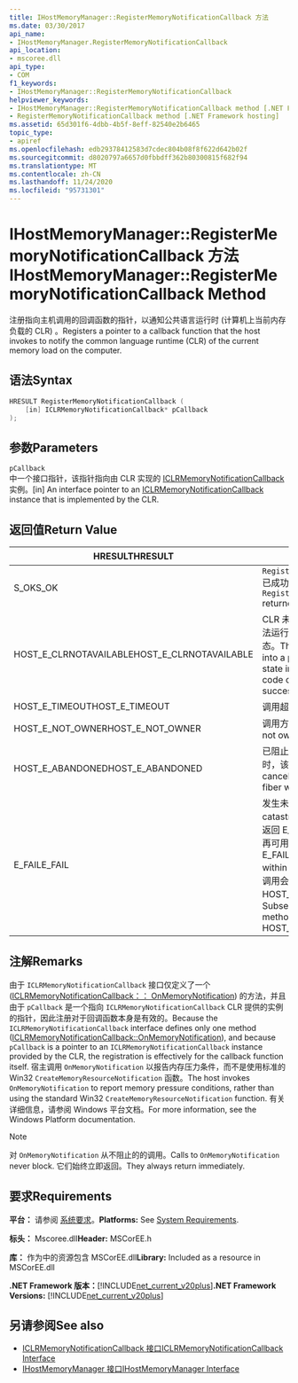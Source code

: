 ```yaml
---
title: IHostMemoryManager::RegisterMemoryNotificationCallback 方法
ms.date: 03/30/2017
api_name:
- IHostMemoryManager.RegisterMemoryNotificationCallback
api_location:
- mscoree.dll
api_type:
- COM
f1_keywords:
- IHostMemoryManager::RegisterMemoryNotificationCallback
helpviewer_keywords:
- IHostMemoryManager::RegisterMemoryNotificationCallback method [.NET Framework hosting]
- RegisterMemoryNotificationCallback method [.NET Framework hosting]
ms.assetid: 65d301f6-4dbb-4b5f-8eff-82540e2b6465
topic_type:
- apiref
ms.openlocfilehash: edb29378412583d7cdec804b08f8f622d642b02f
ms.sourcegitcommit: d8020797a6657d0fbbdff362b80300815f682f94
ms.translationtype: MT
ms.contentlocale: zh-CN
ms.lasthandoff: 11/24/2020
ms.locfileid: "95731301"
---
```

# <a name="ihostmemorymanagerregistermemorynotificationcallback-method"></a><span data-ttu-id="09b60-102">IHostMemoryManager::RegisterMemoryNotificationCallback 方法</span><span class="sxs-lookup"><span data-stu-id="09b60-102">IHostMemoryManager::RegisterMemoryNotificationCallback Method</span></span>

<span data-ttu-id="09b60-103">注册指向主机调用的回调函数的指针，以通知公共语言运行时 (计算机上当前内存负载的 CLR) 。</span><span class="sxs-lookup"><span data-stu-id="09b60-103">Registers a pointer to a callback function that the host invokes to notify the common language runtime (CLR) of the current memory load on the computer.</span></span>  
  
## <a name="syntax"></a><span data-ttu-id="09b60-104">语法</span><span class="sxs-lookup"><span data-stu-id="09b60-104">Syntax</span></span>  
  
```cpp  
HRESULT RegisterMemoryNotificationCallback (  
    [in] ICLRMemoryNotificationCallback* pCallback  
);  
```  
  
## <a name="parameters"></a><span data-ttu-id="09b60-105">参数</span><span class="sxs-lookup"><span data-stu-id="09b60-105">Parameters</span></span>  

 `pCallback`  
 <span data-ttu-id="09b60-106">中一个接口指针，该指针指向由 CLR 实现的 [ICLRMemoryNotificationCallback](iclrmemorynotificationcallback-interface.md) 实例。</span><span class="sxs-lookup"><span data-stu-id="09b60-106">[in] An interface pointer to an [ICLRMemoryNotificationCallback](iclrmemorynotificationcallback-interface.md) instance that is implemented by the CLR.</span></span>  
  
## <a name="return-value"></a><span data-ttu-id="09b60-107">返回值</span><span class="sxs-lookup"><span data-stu-id="09b60-107">Return Value</span></span>  
  
|<span data-ttu-id="09b60-108">HRESULT</span><span class="sxs-lookup"><span data-stu-id="09b60-108">HRESULT</span></span>|<span data-ttu-id="09b60-109">说明</span><span class="sxs-lookup"><span data-stu-id="09b60-109">Description</span></span>|  
|-------------|-----------------|  
|<span data-ttu-id="09b60-110">S_OK</span><span class="sxs-lookup"><span data-stu-id="09b60-110">S_OK</span></span>|<span data-ttu-id="09b60-111">`RegisterMemoryNotificationCallback` 已成功返回。</span><span class="sxs-lookup"><span data-stu-id="09b60-111">`RegisterMemoryNotificationCallback` returned successfully.</span></span>|  
|<span data-ttu-id="09b60-112">HOST_E_CLRNOTAVAILABLE</span><span class="sxs-lookup"><span data-stu-id="09b60-112">HOST_E_CLRNOTAVAILABLE</span></span>|<span data-ttu-id="09b60-113">CLR 未加载到进程中，或 CLR 处于无法运行托管代码或成功处理调用的状态。</span><span class="sxs-lookup"><span data-stu-id="09b60-113">The CLR has not been loaded into a process, or the CLR is in a state in which it cannot run managed code or process the call successfully.</span></span>|  
|<span data-ttu-id="09b60-114">HOST_E_TIMEOUT</span><span class="sxs-lookup"><span data-stu-id="09b60-114">HOST_E_TIMEOUT</span></span>|<span data-ttu-id="09b60-115">调用超时。</span><span class="sxs-lookup"><span data-stu-id="09b60-115">The call timed out.</span></span>|  
|<span data-ttu-id="09b60-116">HOST_E_NOT_OWNER</span><span class="sxs-lookup"><span data-stu-id="09b60-116">HOST_E_NOT_OWNER</span></span>|<span data-ttu-id="09b60-117">调用方不拥有该锁。</span><span class="sxs-lookup"><span data-stu-id="09b60-117">The caller does not own the lock.</span></span>|  
|<span data-ttu-id="09b60-118">HOST_E_ABANDONED</span><span class="sxs-lookup"><span data-stu-id="09b60-118">HOST_E_ABANDONED</span></span>|<span data-ttu-id="09b60-119">已阻止的线程或纤程正在等待某个事件时，该事件被取消。</span><span class="sxs-lookup"><span data-stu-id="09b60-119">An event was canceled while a blocked thread or fiber was waiting on it.</span></span>|  
|<span data-ttu-id="09b60-120">E_FAIL</span><span class="sxs-lookup"><span data-stu-id="09b60-120">E_FAIL</span></span>|<span data-ttu-id="09b60-121">发生未知的灾难性故障。</span><span class="sxs-lookup"><span data-stu-id="09b60-121">An unknown catastrophic failure occurred.</span></span> <span data-ttu-id="09b60-122">当方法返回 E_FAIL 时，CLR 在该进程内将不再可用。</span><span class="sxs-lookup"><span data-stu-id="09b60-122">When a method returns E_FAIL, the CLR is no longer usable within the process.</span></span> <span data-ttu-id="09b60-123">对宿主方法的后续调用会返回 HOST_E_CLRNOTAVAILABLE。</span><span class="sxs-lookup"><span data-stu-id="09b60-123">Subsequent calls to hosting methods return HOST_E_CLRNOTAVAILABLE.</span></span>|  
  
## <a name="remarks"></a><span data-ttu-id="09b60-124">注解</span><span class="sxs-lookup"><span data-stu-id="09b60-124">Remarks</span></span>  

 <span data-ttu-id="09b60-125">由于 `ICLRMemoryNotificationCallback` 接口仅定义了一个 ([ICLRMemoryNotificationCallback：： OnMemoryNotification](iclrmemorynotificationcallback-onmemorynotification-method.md)) 的方法，并且由于 `pCallback` 是一个指向 `ICLRMemoryNotificationCallback` CLR 提供的实例的指针，因此注册对于回调函数本身是有效的。</span><span class="sxs-lookup"><span data-stu-id="09b60-125">Because the `ICLRMemoryNotificationCallback` interface defines only one method ([ICLRMemoryNotificationCallback::OnMemoryNotification](iclrmemorynotificationcallback-onmemorynotification-method.md)), and because `pCallback` is a pointer to an `ICLRMemoryNotificationCallback` instance provided by the CLR, the registration is effectively for the callback function itself.</span></span> <span data-ttu-id="09b60-126">宿主调用 `OnMemoryNotification` 以报告内存压力条件，而不是使用标准的 Win32 `CreateMemoryResourceNotification` 函数。</span><span class="sxs-lookup"><span data-stu-id="09b60-126">The host invokes `OnMemoryNotification` to report memory pressure conditions, rather than using the standard Win32 `CreateMemoryResourceNotification` function.</span></span> <span data-ttu-id="09b60-127">有关详细信息，请参阅 Windows 平台文档。</span><span class="sxs-lookup"><span data-stu-id="09b60-127">For more information, see the Windows Platform documentation.</span></span>  
  
> [!NOTE]
> <span data-ttu-id="09b60-128">对 `OnMemoryNotification` 从不阻止的的调用。</span><span class="sxs-lookup"><span data-stu-id="09b60-128">Calls to `OnMemoryNotification` never block.</span></span> <span data-ttu-id="09b60-129">它们始终立即返回。</span><span class="sxs-lookup"><span data-stu-id="09b60-129">They always return immediately.</span></span>  
  
## <a name="requirements"></a><span data-ttu-id="09b60-130">要求</span><span class="sxs-lookup"><span data-stu-id="09b60-130">Requirements</span></span>  

 <span data-ttu-id="09b60-131">**平台：** 请参阅 [系统要求](../../get-started/system-requirements.md)。</span><span class="sxs-lookup"><span data-stu-id="09b60-131">**Platforms:** See [System Requirements](../../get-started/system-requirements.md).</span></span>  
  
 <span data-ttu-id="09b60-132">**标头：** Mscoree.dll</span><span class="sxs-lookup"><span data-stu-id="09b60-132">**Header:** MSCorEE.h</span></span>  
  
 <span data-ttu-id="09b60-133">**库：** 作为中的资源包含 MSCorEE.dll</span><span class="sxs-lookup"><span data-stu-id="09b60-133">**Library:** Included as a resource in MSCorEE.dll</span></span>  
  
 <span data-ttu-id="09b60-134">**.NET Framework 版本：**[!INCLUDE[net_current_v20plus](../../../../includes/net-current-v20plus-md.md)]</span><span class="sxs-lookup"><span data-stu-id="09b60-134">**.NET Framework Versions:** [!INCLUDE[net_current_v20plus](../../../../includes/net-current-v20plus-md.md)]</span></span>  
  
## <a name="see-also"></a><span data-ttu-id="09b60-135">另请参阅</span><span class="sxs-lookup"><span data-stu-id="09b60-135">See also</span></span>

- [<span data-ttu-id="09b60-136">ICLRMemoryNotificationCallback 接口</span><span class="sxs-lookup"><span data-stu-id="09b60-136">ICLRMemoryNotificationCallback Interface</span></span>](iclrmemorynotificationcallback-interface.md)
- [<span data-ttu-id="09b60-137">IHostMemoryManager 接口</span><span class="sxs-lookup"><span data-stu-id="09b60-137">IHostMemoryManager Interface</span></span>](ihostmemorymanager-interface.md)
